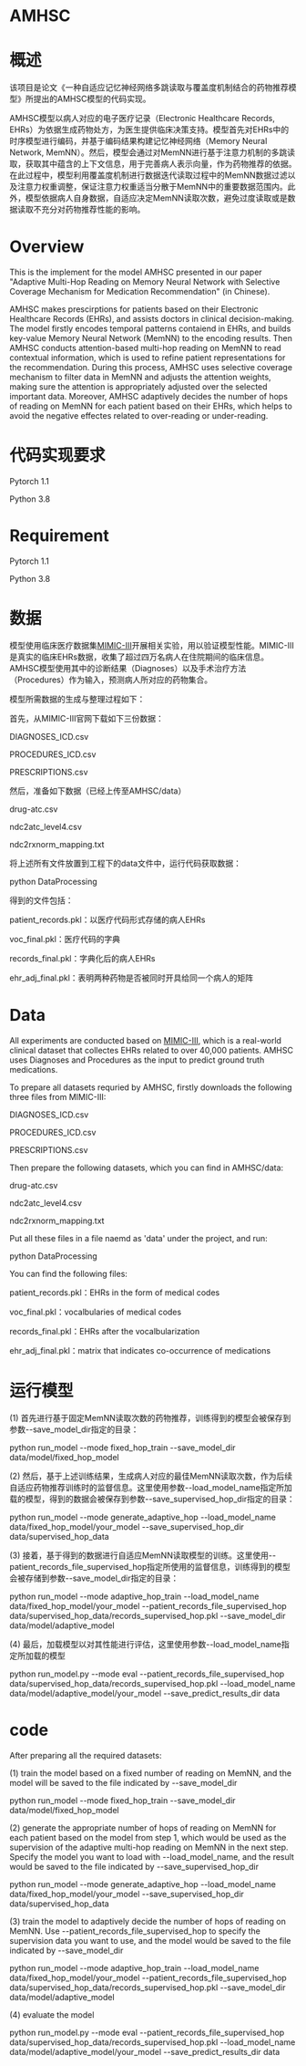 # AMHSC

# 概述

该项目是论文《一种自适应记忆神经网络多跳读取与覆盖度机制结合的药物推荐模型》所提出的AMHSC模型的代码实现。

AMHSC模型以病人对应的电子医疗记录（Electronic Healthcare Records, EHRs）为依据生成药物处方，为医生提供临床决策支持。模型首先对EHRs中的时序模型进行编码，并基于编码结果构建记忆神经网络（Memory Neural Network, MemNN）。然后，模型会通过对MemNN进行基于注意力机制的多跳读取，获取其中蕴含的上下文信息，用于完善病人表示向量，作为药物推荐的依据。在此过程中，模型利用覆盖度机制进行数据迭代读取过程中的MemNN数据过滤以及注意力权重调整，保证注意力权重适当分散于MemNN中的重要数据范围内。此外，模型依据病人自身数据，自适应决定MemNN读取次数，避免过度读取或是数据读取不充分对药物推荐性能的影响。

# Overview

This is the implement for the model AMHSC presented in our paper "Adaptive Multi-Hop Reading on Memory Neural Network with Selective Coverage Mechanism for Medication Recommendation" (in Chinese).

AMHSC makes prescirptions for patients based on their Electronic Healthcare Records (EHRs), and assists doctors in clinical decision-making. The model firstly encodes temporal patterns contaiend in EHRs, and builds key-value Memory Neural Network (MemNN) to the encoding results. Then AMHSC conducts attention-based multi-hop reading on MemNN to read contextual information, which is used to refine patient representations for the recommendation. During this process, AMHSC uses selective coverage mechanism to filter data in MemNN and adjusts the attention weights, making sure the attention is appropriately adjusted over the selected important data. Moreover, AMHSC adaptively decides the number of hops of reading on MemNN for each patient based on their EHRs, which helps to avoid the negative effectes related to over-reading or under-reading.

# 代码实现要求

Pytorch 1.1

Python 3.8

# Requirement

Pytorch 1.1

Python 3.8

# 数据

模型使用临床医疗数据集[MIMIC-III](https://mimic.physionet.org)开展相关实验，用以验证模型性能。MIMIC-III是真实的临床EHRs数据，收集了超过四万名病人在住院期间的临床信息。AMHSC模型使用其中的诊断结果（Diagnoses）以及手术治疗方法（Procedures）作为输入，预测病人所对应的药物集合。

模型所需数据的生成与整理过程如下：

首先，从MIMIC-III官网下载如下三份数据：

DIAGNOSES_ICD.csv

PROCEDURES_ICD.csv

PRESCRIPTIONS.csv

然后，准备如下数据（已经上传至AMHSC/data）

drug-atc.csv

ndc2atc_level4.csv

ndc2rxnorm_mapping.txt

将上述所有文件放置到工程下的data文件中，运行代码获取数据：

python DataProcessing

得到的文件包括：

patient_records.pkl：以医疗代码形式存储的病人EHRs

voc_final.pkl：医疗代码的字典

records_final.pkl：字典化后的病人EHRs

ehr_adj_final.pkl：表明两种药物是否被同时开具给同一个病人的矩阵

# Data

All experiments are conducted based on [MIMIC-III](https://mimic.physionet.org), which is a real-world clinical dataset that collectes EHRs related to over 40,000 patients. AMHSC uses Diagnoses and Procedures as the input to predict ground truth medications.

To prepare all datasets requried by AMHSC, firstly downloads the following three files from MIMIC-III:

DIAGNOSES_ICD.csv

PROCEDURES_ICD.csv

PRESCRIPTIONS.csv

Then prepare the following datasets, which you can find in AMHSC/data:

drug-atc.csv

ndc2atc_level4.csv

ndc2rxnorm_mapping.txt

Put all these files in a file naemd as 'data' under the project, and run:

python DataProcessing

You can find the following files:

patient_records.pkl：EHRs in the form of medical codes

voc_final.pkl：vocalbularies of medical codes

records_final.pkl：EHRs after the vocalbularization

ehr_adj_final.pkl：matrix that indicates co-occurrence of medications


# 运行模型

(1) 首先进行基于固定MemNN读取次数的药物推荐，训练得到的模型会被保存到参数--save_model_dir指定的目录：

python run_model --mode fixed_hop_train --save_model_dir data/model/fixed_hop_model 

(2) 然后，基于上述训练结果，生成病人对应的最佳MemNN读取次数，作为后续自适应药物推荐训练时的监督信息。这里使用参数--load_model_name指定所加载的模型，得到的数据会被保存到参数--save_supervised_hop_dir指定的目录：

python run_model --mode generate_adaptive_hop --load_model_name data/fixed_hop_model/your_model --save_supervised_hop_dir data/supervised_hop_data

(3) 接着，基于得到的数据进行自适应MemNN读取模型的训练。这里使用--patient_records_file_supervised_hop指定所使用的监督信息，训练得到的模型会被存储到参数--save_model_dir指定的目录：

python run_model --mode adaptive_hop_train --load_model_name data/fixed_hop_model/your_model --patient_records_file_supervised_hop data/supervised_hop_data/records_supervised_hop.pkl --save_model_dir data/model/adaptive_model

(4) 最后，加载模型以对其性能进行评估，这里使用参数--load_model_name指定所加载的模型

python run_model.py --mode eval --patient_records_file_supervised_hop data/supervised_hop_data/records_supervised_hop.pkl --load_model_name data/model/adaptive_model/your_model --save_predict_results_dir data

# code

After preparing all the required datasets:

(1) train the model based on a fixed number of reading on MemNN, and the model will be saved to the file indicated by --save_model_dir

python run_model --mode fixed_hop_train --save_model_dir data/model/fixed_hop_model 

(2) generate the appropriate number of hops of reading on MemNN for each patient based on the model from step 1, which would be used as the supervision of the adaptive multi-hop reading on MemNN in the next step. Specify the model you want to load with --load_model_name, and the result would be saved to the file indicated by --save_supervised_hop_dir

python run_model --mode generate_adaptive_hop --load_model_name data/fixed_hop_model/your_model --save_supervised_hop_dir data/supervised_hop_data

(3) train the model to adaptively decide the number of hops of reading on MemNN. Use --patient_records_file_supervised_hop to specify the supervision data you want to use, and the model would be saved to the file indicated by --save_model_dir

python run_model --mode adaptive_hop_train --load_model_name data/fixed_hop_model/your_model --patient_records_file_supervised_hop data/supervised_hop_data/records_supervised_hop.pkl --save_model_dir data/model/adaptive_model

(4) evaluate the model

python run_model.py --mode eval --patient_records_file_supervised_hop data/supervised_hop_data/records_supervised_hop.pkl --load_model_name data/model/adaptive_model/your_model --save_predict_results_dir data



